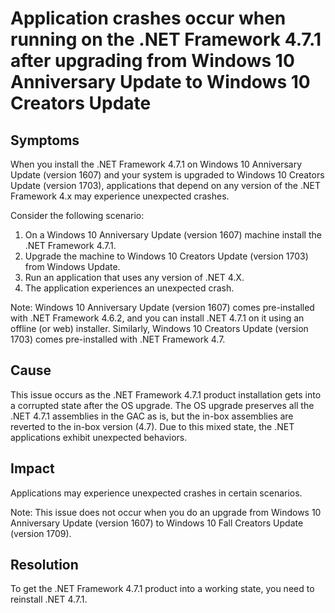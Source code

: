 # Application crashes occur when running on the .NET Framework 4.7.1 after upgrading from Windows 10 Anniversary Update to Windows 10 Creators Update

## Symptoms
When you install the .NET Framework 4.7.1 on Windows 10 Anniversary Update (version 1607) and your system is upgraded to Windows 10 Creators Update (version 1703), applications that depend on any version of the .NET Framework 4.x may experience unexpected crashes.

Consider the following scenario:
  1. On a Windows 10 Anniversary Update (version 1607) machine install the .NET Framework 4.7.1.
  2. Upgrade the machine to Windows 10 Creators Update (version 1703) from Windows Update.
  3. Run an application that uses any version of .NET 4.X.
  4. The application experiences an unexpected crash. 

Note:  Windows 10 Anniversary Update (version 1607) comes pre-installed with .NET Framework 4.6.2, and you can install .NET 4.7.1 on it using an offline (or web) installer. Similarly, Windows 10 Creators Update (version 1703) comes pre-installed with .NET Framework 4.7.

## Cause
This issue occurs as the .NET Framework 4.7.1 product installation gets into a corrupted state after the OS upgrade.  The OS upgrade preserves all the .NET 4.7.1 assemblies in the GAC as is, but the in-box assemblies are reverted to the in-box version (4.7). Due to this mixed state, the .NET applications exhibit unexpected behaviors.

## Impact
Applications may experience unexpected crashes in certain scenarios.

Note: This issue does not occur when you do an upgrade from Windows 10 Anniversary Update (version 1607) to Windows 10 Fall Creators Update (version 1709).

## Resolution
To get the .NET Framework 4.7.1 product into a working state, you need to reinstall .NET 4.7.1.
